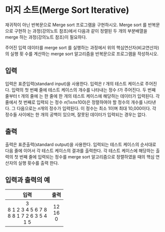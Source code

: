 # 머지 소트(Merge Sort Iterative)

재귀적이 아닌 반복문으로 Merge sort 프로그램을 구현하시오. Merge sort 를 반복문으로 구현하 는 과정(강의노트 참조)에서 다음과 같이 정렬된 두 개의 부분배열을 merge 하는 과정(강의노트 참조)이 필요하다.

주어진 입력 데이터를 merge sort 를 실행하는 과정에서 위의 핵심연산자(비교연산자)의 실행 횟 수를 계산하는 merge sort 알고리즘을 반복문으로 프로그램을 작성하시오.

## 입력

입력은 표준입력(standard input)을 사용한다. 입력은 𝑡 개의 테스트 케이스로 주어진다. 입력의 첫 번째 줄에 테스트 케이스의 개수를 나타내는 정수 𝑡가 주어진다. 두 번째 줄부터 t 개의 줄에 는 한 줄에 한 개의 테스트 케이스에 해당하는 데이터가 입력된다. 각 줄에서 첫 번째로 입력되 는 정수 𝑛(1≤𝑛≤100)은 정렬하여야 할 정수의 개수를 나타낸다. 그 다음으로는 𝑛개의 정수가 입력된다. 이 정수는 최소 1이며 최대 10,000이다. 각 정수들 사이에는 한 개의 공백이 있으며, 잘못된 데이터가 입력되는 경우는 없다.

## 출력

출력은 표준출력(standard output)을 사용한다. 입력되는 테스트 케이스의 순서대로 다음 줄에 이어서 각 테스트 케이스의 결과를 출력한다. 각 테스트 케이스에 해당하는 출력의 첫 번째 줄에 입력되는 정수를 merge sort 알고리즘으로 정렬하였을 때의 핵심 연산자의 실행 횟수를 출력 한다.

## 입력과 출력의 예

|                         입력                          |        출력         |
| :---------------------------------------------------: | :-----------------: |
| 3<br/>8 1 2 3 4 5 6 7 8<br/>8 8 1 7 2 6 3 5 4<br/>1 5 | 12 <br/> 16 <br/> 0 |
